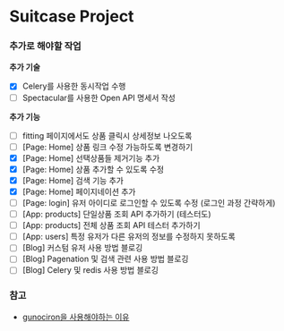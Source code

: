 # Suitcase Project

### 추가로 해야할 작업
**추가 기술**
- [x] Celery를 사용한 동시작업 수행
- [ ] Spectacular를 사용한 Open API 명세서 작성

**추가 기능**
- [ ] fitting 페이지에서도 상품 클릭시 상세정보 나오도록
- [ ] [Page: Home] 상품 링크 수정 가능하도록 변경하기
- [x] [Page: Home] 선택상품들 제거기능 추가
- [x] [Page: Home] 상품 추가할 수 있도록 수정
- [x] [Page: Home] 검색 기능 추가
- [x] [Page: Home] 페이지네이션 추가
- [ ] [Page: login] 유저 아이디로 로그인할 수 있도록 수정 (로그인 과정 간략하게)
- [ ] [App: products] 단일상품 조회 API 추가하기 (테스터도)
- [ ] [App: products] 전체 상품 조회 API 테스터 추가하기
- [ ] [App: users] 특정 유저가 다른 유저의 정보를 수정하지 못하도록
- [ ] [Blog] 커스텀 유저 사용 방법 블로깅
- [ ] [Blog] Pagenation 및 검색 관련 사용 방법 블로깅
- [ ] [Blog] Celery 및 redis 사용 방법 블로깅

### 참고
- [gunociron을 사용해야하는 이유](https://twowix.me/85)
